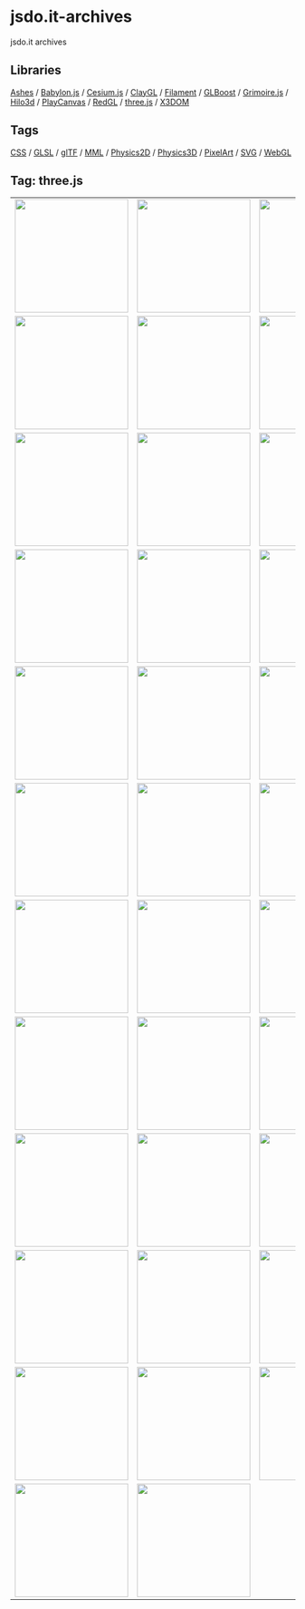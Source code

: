 # jsdo.it-archives
jsdo.it archives

## Libraries

[Ashes](../ashes) / [Babylon.js](../babylon.js) / [Cesium.js](../cesium.js) / [ClayGL](../claygl) / [Filament](../filament) / [GLBoost](../glboost)  / [Grimoire.js](../grimoire.js) / [Hilo3d](../hilo3d) / [PlayCanvas](../playcanvas) / [RedGL](../redgl) / [three.js](../three.js) / [X3DOM](../x3dom)

## Tags

[CSS](../css) / [GLSL](../glsl) / [glTF](../gltf) / [MML](../mml) / [Physics2D](../physics2d) / [Physics3D](../physics3d) / [PixelArt](../pixelart) / [SVG](../svg) / [WebGL](../webgl)

## Tag: three.js

<table>
<tr>
<td><a href="https://cx20.github.io/jsdo.it-archives/cx20/yCyD" title="[WebGL] three.js を試してみるテスト（BufferGeometry編）"><img src="https://cx20.github.io/jsdo.it-archives/screenshot/yCyD.jpg" width="200" height="200"></a></td>
<td><a href="https://cx20.github.io/jsdo.it-archives/cx20/vryW" title="[WebGL] three.js を試してみるテスト（BufferGeometry編）（その２）"><img src="https://cx20.github.io/jsdo.it-archives/screenshot/vryW.jpg" width="200" height="200"></a></td>
<td><a href="https://cx20.github.io/jsdo.it-archives/cx20/yv6Z" title="[WebGL] three.js を試してみるテスト（BufferGeometry編）（その３）"><img src="https://cx20.github.io/jsdo.it-archives/screenshot/yv6Z.jpg" width="200" height="200"></a></td>
<td><a href="https://cx20.github.io/jsdo.it-archives/cx20/2XDY" title="[WebGL] three.js を試してみるテスト（BufferGeometry編）（その４）"><img src="https://cx20.github.io/jsdo.it-archives/screenshot/2XDY.jpg" width="200" height="200"></a></td>
</tr>
<tr>
<td><a href="https://cx20.github.io/jsdo.it-archives/cx20/0Gs9" title="[WebGL] three.js を試してみるテスト（InstancedBuffer編）"><img src="https://cx20.github.io/jsdo.it-archives/screenshot/0Gs9.jpg" width="200" height="200"></a></td>
<td><a href="https://cx20.github.io/jsdo.it-archives/cx20/SdG0" title="[WebGL] three.js を試してみるテスト（InstancedBuffer編）（その２）"><img src="https://cx20.github.io/jsdo.it-archives/screenshot/SdG0.jpg" width="200" height="200"></a></td>
<td><a href="https://cx20.github.io/jsdo.it-archives/cx20/GXkN" title="[WebGL] three.js を試してみるテスト（InstancedBuffer編）（その２改）"><img src="https://cx20.github.io/jsdo.it-archives/screenshot/GXkN.jpg" width="200" height="200"></a></td>
<td><a href="https://cx20.github.io/jsdo.it-archives/cx20/qCj1" title="[WebGL] three.js を試してみるテスト（InstancedBuffer編）（その３）"><img src="https://cx20.github.io/jsdo.it-archives/screenshot/qCj1.jpg" width="200" height="200"></a></td>
</tr>
<tr>
<td><a href="https://cx20.github.io/jsdo.it-archives/cx20/gMdU" title="[WebGL] three.js で glTF 2.0形式のデータを表示してみるテスト"><img src="https://cx20.github.io/jsdo.it-archives/screenshot/gMdU.jpg" width="200" height="200"></a></td>
<td><a href="https://cx20.github.io/jsdo.it-archives/cx20/K0k6" title="[WebGL] three.js で glTF 2.0形式のデータを表示してみるテスト（その２）"><img src="https://cx20.github.io/jsdo.it-archives/screenshot/K0k6.jpg" width="200" height="200"></a></td>
<td><a href="https://cx20.github.io/jsdo.it-archives/cx20/6vRt" title="[WebGL] three.js で glTF 2.0形式のデータを表示してみるテスト（その３改）（修正後）"><img src="https://cx20.github.io/jsdo.it-archives/screenshot/6vRt.jpg" width="200" height="200"></a></td>
<td><a href="https://cx20.github.io/jsdo.it-archives/cx20/waIx" title="[WebGL] three.js で glTF 2.0形式のデータを表示してみるテスト（その４）"><img src="https://cx20.github.io/jsdo.it-archives/screenshot/waIx.jpg" width="200" height="200"></a></td>
</tr>
<tr>
<td><a href="https://cx20.github.io/jsdo.it-archives/cx20/ahsW" title="[WebGL] three.js で glTF 2.0形式のデータを表示してみるテスト（その５）"><img src="https://cx20.github.io/jsdo.it-archives/screenshot/ahsW.jpg" width="200" height="200"></a></td>
<td><a href="https://cx20.github.io/jsdo.it-archives/cx20/SMjx" title="[WebGL] three.js で glTF 2.0形式のデータを表示してみるテスト（その６）"><img src="https://cx20.github.io/jsdo.it-archives/screenshot/SMjx.jpg" width="200" height="200"></a></td>
<td><a href="https://cx20.github.io/jsdo.it-archives/cx20/4r5U" title="[WebGL] three.js で glTF 2.0形式のデータを表示してみるテスト（その６改2）"><img src="https://cx20.github.io/jsdo.it-archives/screenshot/4r5U.jpg" width="200" height="200"></a></td>
<td><a href="https://cx20.github.io/jsdo.it-archives/cx20/qugw" title="[WebGL] three.js で glTF 2.0形式のデータを表示してみるテスト（その８）"><img src="https://cx20.github.io/jsdo.it-archives/screenshot/qugw.jpg" width="200" height="200"></a></td>
</tr>
<tr>
<td><a href="https://cx20.github.io/jsdo.it-archives/cx20/Cnr2" title="[WebGL] three.js で glTF 2.0形式のデータを表示してみるテスト（その８改）"><img src="https://cx20.github.io/jsdo.it-archives/screenshot/Cnr2.jpg" width="200" height="200"></a></td>
<td><a href="https://cx20.github.io/jsdo.it-archives/cx20/EJ3c" title="[WebGL] three.js で glTF 2.0形式のデータを表示してみるテスト（その９改2）（調整中）"><img src="https://cx20.github.io/jsdo.it-archives/screenshot/EJ3c.jpg" width="200" height="200"></a></td>
<td><a href="https://cx20.github.io/jsdo.it-archives/cx20/mrOD" title="[WebGL] three.js で glTF 2.0形式のデータを表示してみるテスト（その１０）（調整中）"><img src="https://cx20.github.io/jsdo.it-archives/screenshot/mrOD.jpg" width="200" height="200"></a></td>
<td><a href="https://cx20.github.io/jsdo.it-archives/cx20/UqP9" title="[WebGL] three.js で glTF 2.0形式のデータを表示してみるテスト（その１１）（調整中）"><img src="https://cx20.github.io/jsdo.it-archives/screenshot/UqP9.jpg" width="200" height="200"></a></td>
</tr>
<tr>
<td><a href="https://cx20.github.io/jsdo.it-archives/cx20/abdM" title="[WebGL] three.js で glTF 2.0形式のデータを表示してみるテスト（その１２）（調整中）"><img src="https://cx20.github.io/jsdo.it-archives/screenshot/abdM.jpg" width="200" height="200"></a></td>
<td><a href="https://cx20.github.io/jsdo.it-archives/cx20/Wrcg" title="[WebGL] three.js で glTF 2.0形式のデータを表示してみるテスト（その１３）（調整中）"><img src="https://cx20.github.io/jsdo.it-archives/screenshot/Wrcg.jpg" width="200" height="200"></a></td>
<td><a href="https://cx20.github.io/jsdo.it-archives/cx20/0kU1" title="[WebGL] three.js で glTF 2.0形式のデータを表示してみるテスト（その１４）（調整中）"><img src="https://cx20.github.io/jsdo.it-archives/screenshot/0kU1.jpg" width="200" height="200"></a></td>
<td><a href="https://cx20.github.io/jsdo.it-archives/cx20/IviI" title="[WebGL] three.js で glTF 2.0形式のデータを表示してみるテスト（その１５）（調整中）"><img src="https://cx20.github.io/jsdo.it-archives/screenshot/IviI.jpg" width="200" height="200"></a></td>
</tr>
<tr>
<td><a href="https://cx20.github.io/jsdo.it-archives/cx20/SdDr" title="[WebGL] three.js で glTF 2.0形式のデータを表示してみるテスト（その１６）（調整中）"><img src="https://cx20.github.io/jsdo.it-archives/screenshot/SdDr.jpg" width="200" height="200"></a></td>
<td><a href="https://cx20.github.io/jsdo.it-archives/cx20/YbBj" title="[WebGL] three.js で glTF 2.0形式のデータを表示してみるテスト（その１７）（調整中）"><img src="https://cx20.github.io/jsdo.it-archives/screenshot/YbBj.jpg" width="200" height="200"></a></td>
<td><a href="https://cx20.github.io/jsdo.it-archives/cx20/CJd3" title="[WebGL] three.js で glTF 2.0形式のデータを表示してみるテスト（その１８）（調整中）"><img src="https://cx20.github.io/jsdo.it-archives/screenshot/CJd3.jpg" width="200" height="200"></a></td>
<td><a href="https://cx20.github.io/jsdo.it-archives/cx20/84wX" title="[WebGL] three.js で glTF 2.0形式のデータを表示してみるテスト（その１９）（調整中）"><img src="https://cx20.github.io/jsdo.it-archives/screenshot/84wX.jpg" width="200" height="200"></a></td>
</tr>
<tr>
<td><a href="https://cx20.github.io/jsdo.it-archives/cx20/gykb" title="[WebGL] three.js で glTF 2.0形式のデータを表示してみるテスト（その２０）（調整中）"><img src="https://cx20.github.io/jsdo.it-archives/screenshot/gykb.jpg" width="200" height="200"></a></td>
<td><a href="https://cx20.github.io/jsdo.it-archives/cx20/aq1x" title="[WebGL] three.js で glTF 2.0形式のデータを表示してみるテスト（その２１）（調整中）"><img src="https://cx20.github.io/jsdo.it-archives/screenshot/aq1x.jpg" width="200" height="200"></a></td>
<td><a href="https://cx20.github.io/jsdo.it-archives/cx20/gtTA" title="[WebGL] three.js で glTF 2.0形式のデータを表示してみるテスト（その２２）（調整中）"><img src="https://cx20.github.io/jsdo.it-archives/screenshot/gtTA.jpg" width="200" height="200"></a></td>
<td><a href="https://cx20.github.io/jsdo.it-archives/cx20/mvgp" title="[WebGL] three.jsで PBR を試してみるテスト（glTF編）（調整中）"><img src="https://cx20.github.io/jsdo.it-archives/screenshot/mvgp.jpg" width="200" height="200"></a></td>
</tr>
<tr>
<td><a href="https://cx20.github.io/jsdo.it-archives/cx20/78Dn" title="Three.js で地球を表示させてみるテスト"><img src="https://cx20.github.io/jsdo.it-archives/screenshot/78Dn.jpg" width="200" height="200"></a></td>
<td><a href="https://cx20.github.io/jsdo.it-archives/cx20/vcVy" title="Three.js で月を表示させてみるテスト"><img src="https://cx20.github.io/jsdo.it-archives/screenshot/vcVy.jpg" width="200" height="200"></a></td>
<td><a href="https://cx20.github.io/jsdo.it-archives/cx20/AFvB" title="Three.js で火星を表示させてみるテスト"><img src="https://cx20.github.io/jsdo.it-archives/screenshot/AFvB.jpg" width="200" height="200"></a></td>
<td><a href="https://cx20.github.io/jsdo.it-archives/cx20/OKaP" title="Three.js で火星をテラフォーミングしてみるテスト"><img src="https://cx20.github.io/jsdo.it-archives/screenshot/OKaP.jpg" width="200" height="200"></a></td>
</tr>
<tr>
<td><a href="https://cx20.github.io/jsdo.it-archives/cx20/WVby" title="Three.js で金星を表示させてみるテスト"><img src="https://cx20.github.io/jsdo.it-archives/screenshot/WVby.jpg" width="200" height="200"></a></td>
<td><a href="https://cx20.github.io/jsdo.it-archives/cx20/k68D" title="Three.js で木星を表示させてみるテスト"><img src="https://cx20.github.io/jsdo.it-archives/screenshot/k68D.jpg" width="200" height="200"></a></td>
<td><a href="https://cx20.github.io/jsdo.it-archives/cx20/0h13" title="Three.js で木星を表示させてみるテスト（その２）"><img src="https://cx20.github.io/jsdo.it-archives/screenshot/0h13.jpg" width="200" height="200"></a></td>
<td><a href="https://cx20.github.io/jsdo.it-archives/cx20/KavT" title="Three.js でイオの内部構造を表示させてみるテスト（改）"><img src="https://cx20.github.io/jsdo.it-archives/screenshot/KavT.jpg" width="200" height="200"></a></td>
</tr>
<tr>
<td><a href="https://cx20.github.io/jsdo.it-archives/cx20/Aw5C" title="Three.js でエウロパの内部構造を表示させてみるテスト"><img src="https://cx20.github.io/jsdo.it-archives/screenshot/Aw5C.jpg" width="200" height="200"></a></td>
<td><a href="https://cx20.github.io/jsdo.it-archives/cx20/ensQ" title="Three.js で太陽を表示させてみるテスト"><img src="https://cx20.github.io/jsdo.it-archives/screenshot/ensQ.jpg" width="200" height="200"></a></td>
<td><a href="https://cx20.github.io/jsdo.it-archives/cx20/APid" title="Three.js で太陽を表示させてみるテスト（その２）"><img src="https://cx20.github.io/jsdo.it-archives/screenshot/APid.jpg" width="200" height="200"></a></td>
<td><a href="https://cx20.github.io/jsdo.it-archives/cx20/qzhR" title="Three.js でグランドキャニオンを表示させてみるテスト"><img src="https://cx20.github.io/jsdo.it-archives/screenshot/qzhR.jpg" width="200" height="200"></a></td>
</tr>
<tr>
<td><a href="https://cx20.github.io/jsdo.it-archives/cx20/u4aV" title="Three.js で月のクレーターを表示させてみるテスト"><img src="https://cx20.github.io/jsdo.it-archives/screenshot/u4aV.jpg" width="200" height="200"></a></td>
<td><a href="https://cx20.github.io/jsdo.it-archives/cx20/gsO2" title="月のクレーターにボールを落下させてみるテスト"><img src="https://cx20.github.io/jsdo.it-archives/screenshot/gsO2.jpg" width="200" height="200"></a></td>
<td></td>
<td></td>
</tr>
</table>
